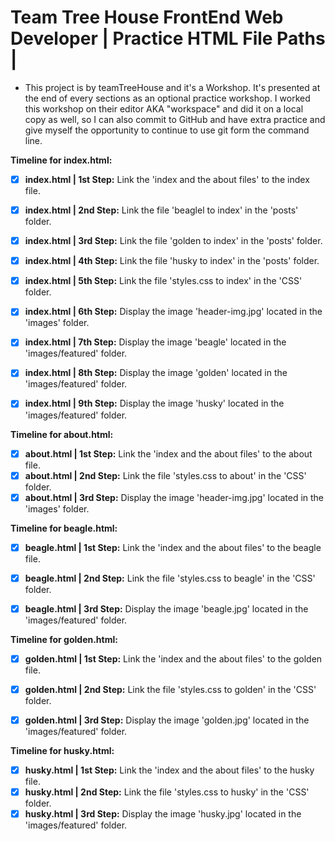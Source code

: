 # Team Tree House FrontEnd Web Developer | Practice HTML File Paths |

* This project is by teamTreeHouse and it's a Workshop. It's presented at the end of every sections as an optional practice
workshop. I worked this workshop on their editor AKA "workspace" and did it on a local copy as well, so I can also commit to GitHub and have extra practice and give myself the opportunity to continue to use git form the command line. 

**Timeline for index.html:**<br>

- [x] **index.html | 1st Step:** Link the 'index and the about files' to the index file.
- [x] **index.html | 2nd Step:** Link the file 'beaglel to index' in the 'posts' folder.  
- [x] **index.html | 3rd Step:** Link the file 'golden to index' in the 'posts' folder.
- [x] **index.html | 4th Step:** Link the file 'husky to index' in the 'posts' folder.
- [x] **index.html | 5th Step:** Link the file 'styles.css to index' in the 'CSS' folder.
- [x] **index.html | 6th Step:** Display the image 'header-img.jpg' located in the 'images' folder.
- [x] **index.html | 7th Step:** Display the image 'beagle' located in the 'images/featured' folder.
- [x] **index.html | 8th Step:** Display the image 'golden' located in the 'images/featured' folder.
- [x] **index.html | 9th Step:** Display the image 'husky' located in the 'images/featured' folder.


**Timeline for about.html:**<br>
- [x] **about.html | 1st Step:** Link the 'index and the about files' to the about file.
- [x] **about.html | 2nd Step:** Link the file 'styles.css to about' in the 'CSS' folder.
- [x] **about.html | 3rd Step:** Display the image 'header-img.jpg' located in the 'images' folder.

**Timeline for beagle.html:**<br>
- [x] **beagle.html | 1st Step:** Link the 'index and the about files' to the beagle file.
- [x] **beagle.html | 2nd Step:** Link the file 'styles.css to beagle' in the 'CSS' folder.
- [x] **beagle.html | 3rd Step:** Display the image 'beagle.jpg' located in the 'images/featured' folder.


**Timeline for golden.html:**<br>
- [x] **golden.html | 1st Step:** Link the 'index and the about files' to the golden file.
- [x] **golden.html | 2nd Step:** Link the file 'styles.css to golden' in the 'CSS' folder.
- [x] **golden.html | 3rd Step:** Display the image 'golden.jpg' located in the 'images/featured' folder.


**Timeline for husky.html:**<br>
- [x] **husky.html | 1st Step:** Link the 'index and the about files' to the husky file.
- [x] **husky.html | 2nd Step:** Link the file 'styles.css to husky' in the 'CSS' folder.
- [x] **husky.html | 3rd Step:** Display the image 'husky.jpg' located in the 'images/featured' folder.
